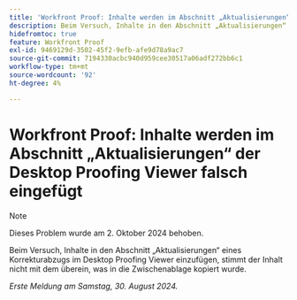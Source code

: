 ```yaml
---
title: 'Workfront Proof: Inhalte werden im Abschnitt „Aktualisierungen“ der Desktop Proofing Viewer falsch eingefügt'
description: Beim Versuch, Inhalte in den Abschnitt „Aktualisierungen“ eines Korrekturabzugs im Desktop Proofing Viewer einzufügen, stimmt der Inhalt nicht mit dem überein, was in die Zwischenablage kopiert wurde.
hidefromtoc: true
feature: Workfront Proof
exl-id: 9469129d-3502-45f2-9efb-afe9d78a9ac7
source-git-commit: 7194330acbc940d959cee30517a06adf272bb6c1
workflow-type: tm+mt
source-wordcount: '92'
ht-degree: 4%

---
```


# Workfront Proof: Inhalte werden im Abschnitt „Aktualisierungen“ der Desktop Proofing Viewer falsch eingefügt

>[!NOTE]
>
>Dieses Problem wurde am 2. Oktober 2024 behoben.

Beim Versuch, Inhalte in den Abschnitt „Aktualisierungen“ eines Korrekturabzugs im Desktop Proofing Viewer einzufügen, stimmt der Inhalt nicht mit dem überein, was in die Zwischenablage kopiert wurde.

_Erste Meldung am Samstag, 30. August 2024._
